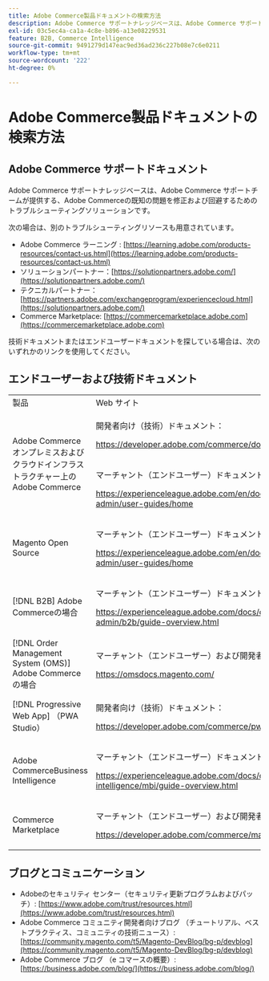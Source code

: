 ```yaml
---
title: Adobe Commerce製品ドキュメントの検索方法
description: Adobe Commerce サポートナレッジベースは、Adobe Commerce サポートチームが提供する、Adobe Commerceの既知の問題を修正および回避するためのトラブルシューティングソリューションです。
exl-id: 03c5ec4a-ca1a-4c8e-b896-a13e08229531
feature: B2B, Commerce Intelligence
source-git-commit: 9491279d147eac9ed36ad236c227b08e7c6e0211
workflow-type: tm+mt
source-wordcount: '222'
ht-degree: 0%

---
```


# Adobe Commerce製品ドキュメントの検索方法

## Adobe Commerce サポートドキュメント

Adobe Commerce サポートナレッジベースは、Adobe Commerce サポートチームが提供する、Adobe Commerceの既知の問題を修正および回避するためのトラブルシューティングソリューションです。

次の場合は、別のトラブルシューティングリソースも用意されています。

* Adobe Commerce ラーニング : [https://learning.adobe.com/products-resources/contact-us.html](https://learning.adobe.com/products-resources/contact-us.html)
* ソリューションパートナー：[https://solutionpartners.adobe.com/](https://solutionpartners.adobe.com/)
* テクニカルパートナー：[https://partners.adobe.com/exchangeprogram/experiencecloud.html](https://solutionpartners.adobe.com/)
* Commerce Marketplace: [https://commercemarketplace.adobe.com](https://commercemarketplace.adobe.com)

技術ドキュメントまたはエンドユーザードキュメントを探している場合は、次のいずれかのリンクを使用してください。

## エンドユーザーおよび技術ドキュメント

<table>
<tbody>
<tr>
<td>製品</td>
<td>Web サイト</td>
</tr>
<tr>
<td rowspan="2">Adobe Commerceオンプレミスおよび
クラウドインフラストラクチャー上のAdobe Commerce</td>
<td>
<p>開発者向け（技術）ドキュメント：</p>
<p><a href="https://developer.adobe.com/commerce/docs/">https://developer.adobe.com/commerce/docs/</a></p>
</td>
</tr>
<tr>
<td>
<p>マーチャント（エンドユーザー）ドキュメント：</p>
<p><a href="https://experienceleague.adobe.com/en/docs/commerce-admin/user-guides/home">https://experienceleague.adobe.com/en/docs/commerce-admin/user-guides/home</a></p>
</td>
</tr>
<tr>
<td>
<p>Magento Open Source</p>
<p> </p>
</td>
<td>
<p>マーチャント（エンドユーザー）ドキュメント：</p>
<p><a href="https://experienceleague.adobe.com/en/docs/commerce-admin/user-guides/home">https://experienceleague.adobe.com/en/docs/commerce-admin/user-guides/home</a></p>
</td>
</tr>
<tr>
<td>
<p>[!DNL B2B] Adobe Commerceの場合</p>
<p> </p>
</td>
<td>
<p>マーチャント（エンドユーザー）ドキュメント：</p>
<p><a href="https://experienceleague.adobe.com/docs/commerce-admin/b2b/guide-overview.html">https://experienceleague.adobe.com/docs/commerce-admin/b2b/guide-overview.html</a></p>
</td>
</tr>
<tr>
<td>[!DNL Order Management System (OMS)] Adobe Commerceの場合</td>
<td>
<p>マーチャント（エンドユーザー）および開発者（技術）ドキュメント：</p>
<p><a href="https://omsdocs.magento.com/">https://omsdocs.magento.com/</a></p>
</td>
</tr>
<tr>
<td>[!DNL Progressive Web App] （PWA Studio）</td>
<td>
<p>開発者向け（技術）ドキュメント：</p>
<p><a href="https://developer.adobe.com/commerce/pwa-studio/">https://developer.adobe.com/commerce/pwa-studio/</a></p>
</td>
</tr>
<tr>
<td>Adobe CommerceBusiness Intelligence</td>
<td>
<p>マーチャント（エンドユーザー）ドキュメント：</p>
<p><a href="https://experienceleague.adobe.com/docs/commerce-business-intelligence/mbi/guide-overview.html">https://experienceleague.adobe.com/docs/commerce-business-intelligence/mbi/guide-overview.html</a></p>
</td>
</tr>
<tr>
<td>Commerce Marketplace</td>
<td>
<p>マーチャント（エンドユーザー）および開発者（技術）ドキュメント：</p>
<p><a href="https://developer.adobe.com/commerce/marketplace/guides/sellers/">https://developer.adobe.com/commerce/marketplace/guides/sellers/</a></p>
</td>
</tr>
</tbody>
</table>


## ブログとコミュニケーション

* Adobeのセキュリティ センター（セキュリティ更新プログラムおよびパッチ）: [https://www.adobe.com/trust/resources.html](https://www.adobe.com/trust/resources.html)
* Adobe Commerce コミュニティ開発者向けブログ （チュートリアル、ベストプラクティス、コミュニティの技術ニュース）: [https://community.magento.com/t5/Magento-DevBlog/bg-p/devblog](https://community.magento.com/t5/Magento-DevBlog/bg-p/devblog)
* Adobe Commerce ブログ （e コマースの概要）:[https://business.adobe.com/blog/](https://business.adobe.com/blog/)
